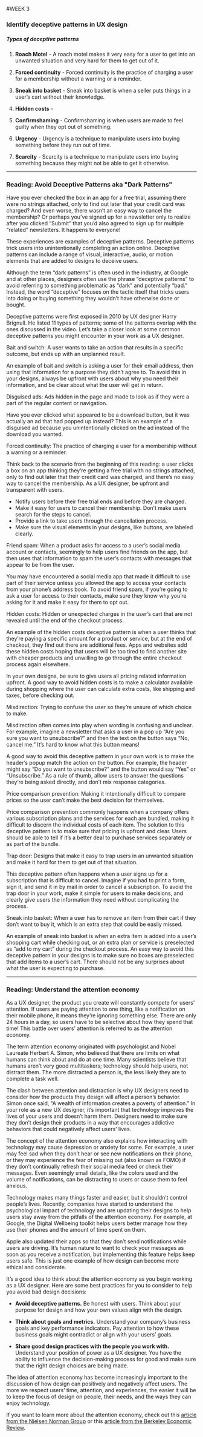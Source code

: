 #WEEK 3



### Identify deceptive patterns in UX design

##### Types of deceptive patterns 
1. **Roach Motel** - A roach motel makes it very easy for a user to get into an unwanted situation and very hard for them to get out of it.

2. **Forced continuity** - Forced continuity is the practice of charging a user for a membership without a warning or a reminder.

3. **Sneak into basket** - Sneak into basket is when a seller puts things in a user’s cart without their knowledge.

4. **Hidden costs** - 

5. **Confirmshaming** - Confirmshaming is when users are made to feel guilty when they opt out of something.

6. **Urgency** - Urgency is a technique to manipulate users into buying something before they run out of time.

7. **Scarcity** - Scarcity is a technique to manipulate users into buying something because they might not be able to get it otherwise.

---

### Reading: Avoid Deceptive Patterns aka "Dark Patterns" 

Have you ever checked the box in an app for a free trial, assuming there were no strings attached, only to find out later that your credit card was charged? And even worse, there wasn’t an easy way to cancel the membership? Or perhaps you’ve signed up for a newsletter only to realize after you clicked “Submit” that you’d also agreed to sign up for multiple “related” newsletters. It happens to everyone! 

These experiences are examples of deceptive patterns. Deceptive patterns trick users into unintentionally completing an action online. Deceptive patterns can include a range of visual, interactive, audio, or motion elements that are added to designs to deceive users.

Although the term “dark patterns” is often used in the industry, at Google and at other places, designers often use the phrase “deceptive patterns” to avoid referring to something problematic as “dark” and potentially “bad.” Instead, the word “deceptive” focuses on the tactic itself that tricks users into doing or buying something they wouldn’t have otherwise done or bought. 

Deceptive patterns were first exposed in 2010 by UX designer Harry Brignull. He listed 11 types of patterns; some of the patterns overlap with the ones discussed in the video. Let’s take a closer look at some common deceptive patterns you might encounter in your work as a UX designer. 

Bait and switch: A user wants to take an action that results in a specific outcome, but ends up with an unplanned result.

An example of bait and switch is asking a user for their email address, then using that information for a purpose they didn’t agree to. To avoid this in your designs, always be upfront with users about why you need their information, and be clear about what the user will get in return.

Disguised ads: Ads hidden in the page and made to look as if they were a part of the regular content or navigation.

Have you ever clicked what appeared to be a download button, but it was actually an ad that had popped up instead? This is an example of a disguised ad because you unintentionally clicked on the ad instead of the download you wanted.

Forced continuity: The practice of charging a user for a membership without a warning or a reminder.

Think back to the scenario from the beginning of this reading: a user clicks a box on an app thinking they’re getting a free trial with no strings attached, only to find out later that their credit card was charged, and there’s no easy way to cancel the membership. As a UX designer, be upfront and transparent with users. 

- Notify users before their free trial ends and before they are charged. 
- Make it easy for users to cancel their membership. Don’t make users search for the steps to cancel.
- Provide a link to take users through the cancellation process. 
- Make sure the visual elements in your designs, like buttons, are labeled clearly.

Friend spam: When a product asks for access to a user’s social media account or contacts, seemingly to help users find friends on the app, but then uses that information to spam the user’s contacts with messages that appear to be from the user.

You may have encountered a social media app that made it difficult to use part of their service unless you allowed the app to access your contacts from your phone’s address book. To avoid friend spam, if you’re going to ask a user for access to their contacts, make sure they know why you’re asking for it and make it easy for them to opt out. 

Hidden costs: Hidden or unexpected charges in the user’s cart that are not revealed until the end of the checkout process. 

An example of the hidden costs deceptive pattern is when a user thinks that they’re paying a specific amount for a product or service, but at the end of checkout, they find out there are additional fees. Apps and websites add these hidden costs hoping that users will be too tired to find another site with cheaper products and unwilling to go through the entire checkout process again elsewhere. 

In your own designs, be sure to give users all pricing related information upfront. A good way to avoid hidden costs is to make a calculator available during shopping where the user can calculate extra costs, like shipping and taxes, before checking out. 

Misdirection: Trying to confuse the user so they’re unsure of which choice to make.

Misdirection often comes into play when wording is confusing and unclear. For example, imagine a newsletter that asks a user in a pop up “Are you sure you want to unsubscribe?” and then the text on the button says “No, cancel me.” It’s hard to know what this button means! 

A good way to avoid this deceptive pattern in your own work is to make the header’s popup match the action on the button. For example, the header might say “Do you want to unsubscribe?” and the button would say “Yes” or “Unsubscribe.” As a rule of thumb, allow users to answer the questions they’re being asked directly, and don’t mix response categories. 

Price comparison prevention: Making it intentionally difficult to compare prices so the user can’t make the best decision for themselves.

Price comparison prevention commonly happens when a company offers various subscription plans and the services for each are bundled, making it difficult to discern the individual costs of each item. The solution to this deceptive pattern is to make sure that pricing is upfront and clear. Users should be able to tell if it’s a better deal to purchase services separately or as part of the bundle. 

Trap door: Designs that make it easy to trap users in an unwanted situation and make it hard for them to get out of that situation. 

This deceptive pattern often happens when a user signs up for a subscription that is difficult to cancel. Imagine if you had to print a form, sign it, and send it in by mail in order to cancel a subscription. To avoid the trap door in your work, make it simple for users to make decisions, and clearly give users the information they need without complicating the process.

Sneak into basket: When a user has to remove an item from their cart if they don’t want to buy it, which is an extra step that could be easily missed.

An example of sneak into basket is when an extra item is added into a user’s shopping cart while checking out, or an extra plan or service is preselected as “add to my cart” during the checkout process. An easy way to avoid this deceptive pattern in your designs is to make sure no boxes are preselected that add items to a user’s cart. There should not be any surprises about what the user is expecting to purchase. 

---

### Reading: Understand the attention economy

As a UX designer, the product you create will constantly compete for users’ attention. If users are paying attention to one thing, like a notification on their mobile phone, it means they’re ignoring something else. There are only 24 hours in a day, so users have to be selective about how they spend that time! This battle over users’ attention is referred to as the attention economy. 

The term attention economy originated with psychologist and Nobel Laureate Herbert A. Simon, who believed that there are limits on what humans can think about and do at one time. Many scientists believe that humans aren’t very good multitaskers; technology should help users, not distract them. The more distracted a person is, the less likely they are to complete a task well.

The clash between attention and distraction is why UX designers need to consider how the products they design will affect a person’s behavior. Simon once said, “A wealth of information creates a poverty of attention.” In your role as a new UX designer, it’s important that technology improves the lives of your users and doesn’t harm them. Designers need to make sure they don’t design their products in a way that encourages addictive behaviors that could negatively affect users’ lives. 

The concept of the attention economy also explains how interacting with technology may cause depression or anxiety for some. For example, a user may feel sad when they don’t hear or see new notifications on their phone, or they may experience the fear of missing out (also known as FOMO) if they don’t continually refresh their social media feed or check their messages. Even seemingly small details, like the colors used and the volume of notifications, can be distracting to users or cause them to feel anxious. 

Technology makes many things faster and easier, but it shouldn’t control people’s lives. Recently, companies have started to understand the psychological impact of technology and are updating their designs to help users stay away from the pitfalls of the attention economy. For example, at Google, the Digital Wellbeing toolkit helps users better manage how they use their phones and the amount of time spent on them.

Apple also updated their apps so that they don’t send notifications while users are driving. It’s human nature to want to check your messages as soon as you receive a notification, but implementing this feature helps keep users safe. This is just one example of how design can become more ethical and considerate.

It’s a good idea to think about the attention economy as you begin working as a UX designer. Here are some best practices for you to consider to help you avoid bad design decisions:

- **Avoid deceptive patterns.** Be honest with users. Think about your purpose for design and how your own values align with the design. 

- **Think about goals and metrics.** Understand your company’s business goals and key performance indicators. Pay attention to how these business goals might contradict or align with your users’ goals.

- **Share good design practices with the people you work with.** Understand your position of power as a UX designer. You have the ability to influence the decision-making process for good and make sure that the right design choices are being made.

The idea of attention economy has become increasingly important to the discussion of how design can positively and negatively affect users. The more we respect users’ time, attention, and experiences, the easier it will be to keep the focus of design on people, their needs, and the ways they can enjoy technology.

If you want to learn more about the attention economy, check out this [article from the Nielsen Norman Group](https://www.nngroup.com/articles/attention-economy/) or this [article from the Berkeley Economic Review](https://econreview.berkeley.edu/paying-attention-the-attention-economy/).





